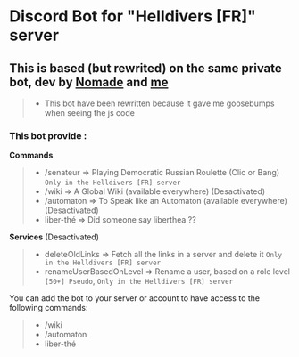 # Discord Bot for "Helldivers [FR]" server

## This is based (but rewrited) on the same private bot, dev by [Nomade](https://github.com/Nicolas-Colombier/) and [me](https://github.com/Spatulox/)

> - This bot have been rewritten because it gave me goosebumps when seeing the js code

### This bot provide :
__Commands__
> - /senateur   => Playing Democratic Russian Roulette (Clic or Bang) `Only in the Helldivers [FR] server`
> - /wiki       => A Global Wiki (available everywhere) (Desactivated)
> - /automaton  => To Speak like an Automaton (available everywhere) (Desactivated)
> - liber-thé   => Did someone say liberthea ??

__Services__ (Desactivated)
> - deleteOldLinks         => Fetch all the links in a server and delete it `Only in the Helldivers [FR] server`
> - renameUserBasedOnLevel => Rename a user, based on a role level `[50+] Pseudo`, `Only in the Helldivers [FR] server`

You can add the bot to your server or account to have access to the following commands:
> - /wiki
> - /automaton
> - liber-thé